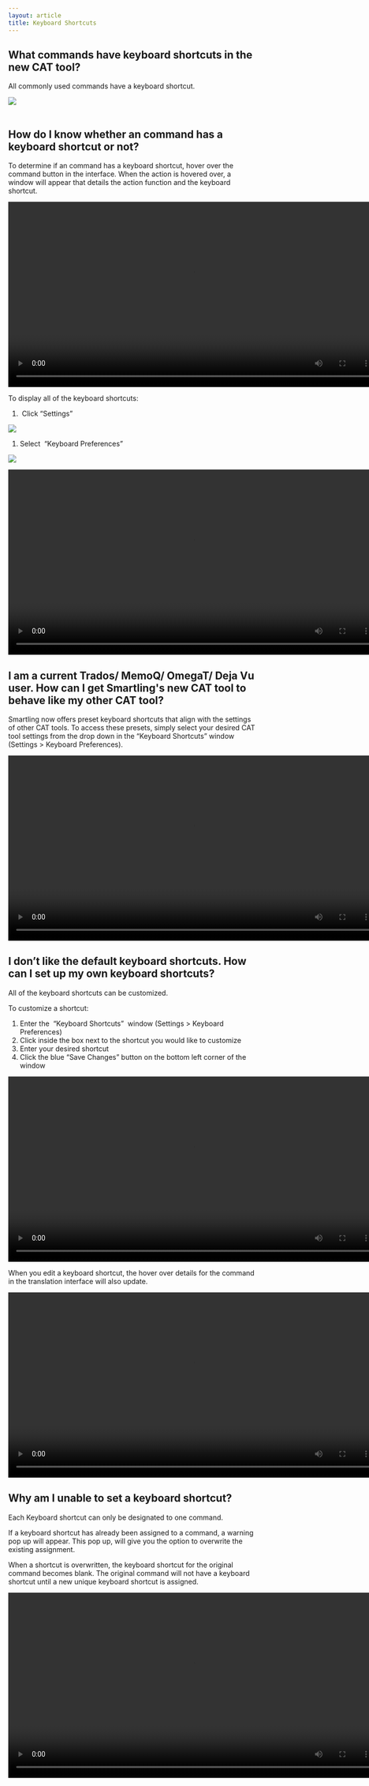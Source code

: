 ```yaml
---
layout: article
title: Keyboard Shortcuts
---
```



## What commands have keyboard shortcuts in the new CAT tool?

All commonly used commands have a keyboard shortcut.

![](/uploads/versions/screen-shot-2017-02-23-at-4-55-45-pm---x----1556-662x---.png)
<br>&nbsp;

## How do I know whether an command has a keyboard shortcut or not?

To determine if an command has a keyboard shortcut, hover over the command button in the interface. When the action is hovered over, a window will appear that details the action function and the keyboard shortcut.&nbsp;

<video width="750" src="/uploads/TI-NEXT-VIDEOS/Hover Over Keyboard Shortcuts.mp4" autoplay="" loop="loop">&nbsp;</video>

To display all of the keyboard shortcuts:&nbsp;

1. &nbsp;Click “Settings”

![](/uploads/versions/screen-shot-2017-02-23-at-4-42-23-pm---x----85-29x---.png)

1. Select &nbsp;“Keyboard Preferences”

![](/uploads/versions/screen-shot-2017-02-23-at-4-51-50-pm---x----153-146x---.png)

<video width="750" src="/uploads/TI-NEXT-VIDEOS/Settings_Keyboard Pref.mp4" autoplay="" loop="loop">&gt;&nbsp;</video>

## I am a current Trados/ MemoQ/ OmegaT/ Deja Vu user. How can I get Smartling's new CAT tool to behave like my other CAT tool?

Smartling now offers preset keyboard shortcuts that align with the settings of other CAT tools. To access these presets, simply select your desired CAT tool settings from the drop down in the “Keyboard Shortcuts” window (Settings &gt; Keyboard Preferences).&nbsp;

<video width="750" src="/uploads/TI-NEXT-VIDEOS/Default keyboard shortcut profiles in drop down.mp4" autoplay="" loop="loop">&gt;&nbsp;</video>

## I don’t like the default keyboard shortcuts. How can I set up my own keyboard shortcuts?

All of the keyboard shortcuts can be customized.

To customize a shortcut:

1. Enter the &nbsp;“Keyboard Shortcuts” &nbsp;window (Settings &gt; Keyboard Preferences)
2. Click inside the box next to the shortcut you would like to customize
3. Enter your desired shortcut
4. Click the blue “Save Changes” button on the bottom left corner of the window

<video width="750" src="/uploads/TI-NEXT-VIDEOS/Set Custom Shortcut.mp4" autoplay="" loop="loop">&gt;&nbsp;</video>

When you edit a keyboard shortcut, the hover over details for the command in the translation interface will also update.&nbsp;

<video width="750" src="/uploads/TI-NEXT-VIDEOS/Hoverover Updates.mp4" autoplay="" loop="loop">&gt;&nbsp;</video>

## Why am I unable to set a keyboard shortcut?

Each Keyboard shortcut can only be designated to one command.

If a keyboard shortcut has already been assigned to a command, a warning pop up will appear. This pop up, will give you the option to overwrite the existing assignment.&nbsp;

When a shortcut is overwritten, the keyboard shortcut for the original command becomes blank. The original command will not have a keyboard shortcut until a new unique keyboard shortcut is assigned.&nbsp;

<video width="750" src="/uploads/TI-NEXT-VIDEOS/Overwrite Shortcut.mp4" autoplay="" loop="loop">&gt;&nbsp;</video>

&nbsp;